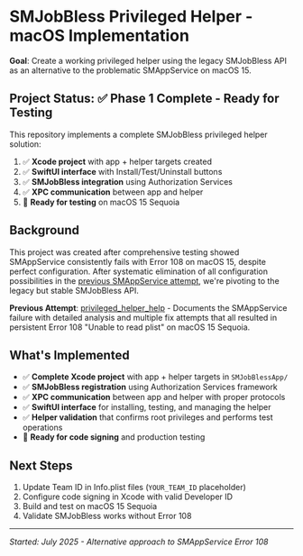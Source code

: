 # SMJobBless Privileged Helper - macOS Implementation

**Goal**: Create a working privileged helper using the legacy SMJobBless API as an alternative to the problematic SMAppService on macOS 15.

## Project Status: ✅ **Phase 1 Complete - Ready for Testing**

This repository implements a complete SMJobBless privileged helper solution:
1. ✅ **Xcode project** with app + helper targets created
2. ✅ **SwiftUI interface** with Install/Test/Uninstall buttons
3. ✅ **SMJobBless integration** using Authorization Services
4. ✅ **XPC communication** between app and helper
5. 🔧 **Ready for testing** on macOS 15 Sequoia

## Background

This project was created after comprehensive testing showed SMAppService consistently fails with Error 108 on macOS 15, despite perfect configuration. After systematic elimination of all configuration possibilities in the [previous SMAppService attempt](https://github.com/malpern/privileged_helper_help), we're pivoting to the legacy but stable SMJobBless API.

**Previous Attempt**: [privileged_helper_help](https://github.com/malpern/privileged_helper_help) - Documents the SMAppService failure with detailed analysis and multiple fix attempts that all resulted in persistent Error 108 "Unable to read plist" on macOS 15 Sequoia.

## What's Implemented

- ✅ **Complete Xcode project** with app + helper targets in `SMJobBlessApp/`
- ✅ **SMJobBless registration** using Authorization Services framework
- ✅ **XPC communication** between app and helper with proper protocols
- ✅ **SwiftUI interface** for installing, testing, and managing the helper
- ✅ **Helper validation** that confirms root privileges and performs test operations
- 🔧 **Ready for code signing** and production testing

## Next Steps

1. Update Team ID in Info.plist files (`YOUR_TEAM_ID` placeholder)
2. Configure code signing in Xcode with valid Developer ID
3. Build and test on macOS 15 Sequoia
4. Validate SMJobBless works without Error 108

---

*Started: July 2025 - Alternative approach to SMAppService Error 108*